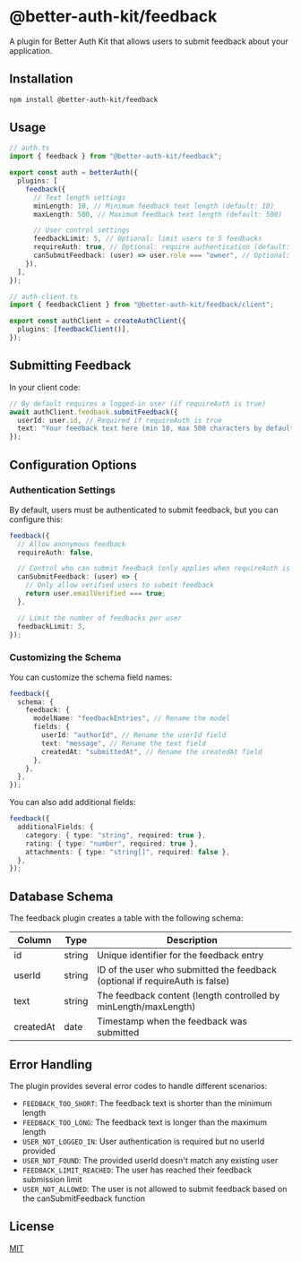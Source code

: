 # @better-auth-kit/feedback

A plugin for Better Auth Kit that allows users to submit feedback about your application.

## Installation

```bash
npm install @better-auth-kit/feedback
```

## Usage

```typescript
// auth.ts
import { feedback } from "@better-auth-kit/feedback";

export const auth = betterAuth({
  plugins: [
    feedback({
      // Text length settings
      minLength: 10, // Minimum feedback text length (default: 10)
      maxLength: 500, // Maximum feedback text length (default: 500)

      // User control settings
      feedbackLimit: 5, // Optional: limit users to 5 feedbacks
      requireAuth: true, // Optional: require authentication (default: true)
      canSubmitFeedback: (user) => user.role === "owner", // Optional: control who can submit
    }),
  ],
});
```

```typescript
// auth-client.ts
import { feedbackClient } from "@better-auth-kit/feedback/client";

export const authClient = createAuthClient({
  plugins: [feedbackClient()],
});
```

## Submitting Feedback

In your client code:

```typescript
// By default requires a logged-in user (if requireAuth is true)
await authClient.feedback.submitFeedback({
  userId: user.id, // Required if requireAuth is true
  text: "Your feedback text here (min 10, max 500 characters by default)",
});
```

## Configuration Options

### Authentication Settings

By default, users must be authenticated to submit feedback, but you can configure this:

```typescript
feedback({
  // Allow anonymous feedback
  requireAuth: false,

  // Control who can submit feedback (only applies when requireAuth is true)
  canSubmitFeedback: (user) => {
    // Only allow verified users to submit feedback
    return user.emailVerified === true;
  },

  // Limit the number of feedbacks per user
  feedbackLimit: 3,
});
```

### Customizing the Schema

You can customize the schema field names:

```typescript
feedback({
  schema: {
    feedback: {
      modelName: "feedbackEntries", // Rename the model
      fields: {
        userId: "authorId", // Rename the userId field
        text: "message", // Rename the text field
        createdAt: "submittedAt", // Rename the createdAt field
      },
    },
  },
});
```

You can also add additional fields:

```typescript
feedback({
  additionalFields: {
    category: { type: "string", required: true },
    rating: { type: "number", required: true },
    attachments: { type: "string[]", required: false },
  },
});
```

## Database Schema

The feedback plugin creates a table with the following schema:

| Column    | Type   | Description                                                                  |
| --------- | ------ | ---------------------------------------------------------------------------- |
| id        | string | Unique identifier for the feedback entry                                     |
| userId    | string | ID of the user who submitted the feedback (optional if requireAuth is false) |
| text      | string | The feedback content (length controlled by minLength/maxLength)              |
| createdAt | date   | Timestamp when the feedback was submitted                                    |

## Error Handling

The plugin provides several error codes to handle different scenarios:

- `FEEDBACK_TOO_SHORT`: The feedback text is shorter than the minimum length
- `FEEDBACK_TOO_LONG`: The feedback text is longer than the maximum length
- `USER_NOT_LOGGED_IN`: User authentication is required but no userId provided
- `USER_NOT_FOUND`: The provided userId doesn't match any existing user
- `FEEDBACK_LIMIT_REACHED`: The user has reached their feedback submission limit
- `USER_NOT_ALLOWED`: The user is not allowed to submit feedback based on the canSubmitFeedback function

## License

[MIT](LICENSE)
